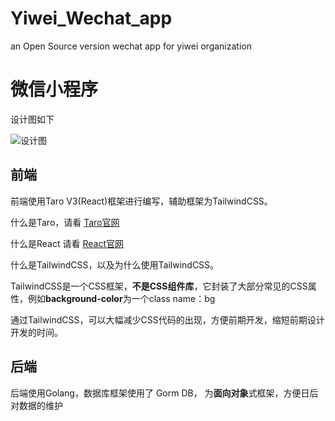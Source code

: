 # Yiwei_Wechat_app
an Open Source version wechat app for yiwei organization


# 微信小程序

设计图如下

![设计图](https://github.com/MeteorsLiu/PyBot/raw/main/pics/design.png)


## 前端
前端使用Taro V3(React)框架进行编写，辅助框架为TailwindCSS。

什么是Taro，请看 [Taro官网](https://taro-docs.jd.com/taro/docs/)

什么是React 请看 [React官网](https://zh-hans.reactjs.org/docs/getting-started.html#learn-react)

什么是TailwindCSS，以及为什么使用TailwindCSS。

TailwindCSS是一个CSS框架，**不是CSS组件库**，它封装了大部分常见的CSS属性，例如**background-color**为一个class name：bg

通过TailwindCSS，可以大幅减少CSS代码的出现，方便前期开发，缩短前期设计开发的时间。

## 后端

后端使用Golang，数据库框架使用了 Gorm DB， 为**面向对象**式框架，方便日后对数据的维护


